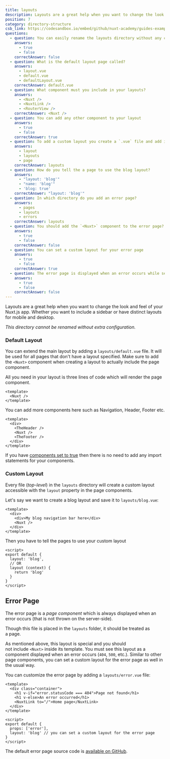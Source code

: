 ```yaml
---
title: layouts
description: Layouts are a great help when you want to change the look and feel of your Nuxt.js app. Whether you want to include a sidebar or have distinct layouts for mobile and desktop.
position: 7
category: directory-structure
csb_link: https://codesandbox.io/embed/github/nuxt-academy/guides-examples/tree/master/04_directory_structure/07_layouts?fontsize=14&hidenavigation=1&theme=dark
questions:
  - question: You can easily rename the layouts directory without any configuration
    answers:
      - true
      - false
    correctAnswer: false
  - question: What is the default layout page called?
    answers:
      - layout.vue
      - default.vue
      - defaultLayout.vue
    correctAnswer: default.vue
  - question: What component must you include in your layouts?
    answers:
      - <Nuxt />
      - <NuxtLink />
      - <RouterView />
    correctAnswer: <Nuxt />
  - question: You can add any other component to your layout
    answers:
      - true
      - false
    correctAnswer: true
  - question: To add a custom layout you create a `.vue` file and add it to what folder?
    answers:
      - layout
      - layouts
      - page
    correctAnswer: layouts
  - question: How do you tell the a page to use the blog layout?
    answers:
      - "layout: 'blog'"
      - "name: 'blog'"
      - 'blog: true'
    correctAnswer: "layout: 'blog'"
  - question: In which directory do you add an error page?
    answers:
      - pages
      - layouts
      - errors
    correctAnswer: layouts
  - question: You should add the `<Nuxt>` component to the error page?
    answers:
      - true
      - false
    correctAnswer: false
  - question: You can set a custom layout for your error page
    answers:
      - true
      - false
    correctAnswer: true
  - question: The error page is displayed when an error occurs while server side rendering?
    answers:
      - true
      - false
    correctAnswer: false
---
```


Layouts are a great help when you want to change the look and feel of your Nuxt.js app. Whether you want to include a sidebar or have distinct layouts for mobile and desktop.

<base-alert>

_This directory cannot be renamed without extra configuration._

</base-alert>

### Default Layout

You can extend the main layout by adding a `layouts/default.vue` file. It will be used for all pages that don't have a layout specified. Make sure to add the `<Nuxt>` component when creating a layout to actually include the page component.

All you need in your layout is three lines of code which will render the page component.

```html{}[layouts/default.vue]
<template>
  <Nuxt />
</template>
```

You can add more components here such as Navigation, Header, Footer etc.

```html{}[layouts/default.vue]
<template>
  <div>
    <TheHeader />
    <Nuxt />
    <TheFooter />
  </div>
</template>
```

<base-alert type="info">

If you have [components set to true](/docs/2.x/directory-structure/components) then there is no need to add any import statements for your components.

</base-alert>

### Custom Layout

Every file (_top-level_) in the `layouts` directory will create a custom layout accessible with the `layout` property in the page components.

Let's say we want to create a blog layout and save it to `layouts/blog.vue`:

```html{}[layouts/blog.vue]
<template>
  <div>
    <div>My blog navigation bar here</div>
    <Nuxt />
  </div>
</template>
```

Then you have to tell the pages to use your custom layout

```js{}[pages/posts.vue]
<script>
export default {
  layout: 'blog',
  // OR
  layout (context) {
    return 'blog'
  }
}
</script>
```

## Error Page

The error page is a *page component* which is always displayed when an error occurs (that is not thrown on the server-side).

<base-alert>

Though this file is placed in the `layouts` folder, it should be treated as a page.

</base-alert>

As mentioned above, this layout is special and you should not include `<Nuxt>` inside its template. You must see this layout as a component displayed when an error occurs (`404`, `500`, etc.). Similar to other page components, you can set a custom layout for the error page as well in the usual way.

You can customize the error page by adding a `layouts/error.vue` file:

```js{}[layouts/error.vue]
<template>
  <div class="container">
    <h1 v-if="error.statusCode === 404">Page not found</h1>
    <h1 v-else>An error occurred</h1>
    <NuxtLink to="/">Home page</NuxtLink>
  </div>
</template>

<script>
export default {
  props: ['error'],
  layout: 'blog' // you can set a custom layout for the error page
}
</script>
```

<base-alert type="info">

The default error page source code is [available on GitHub](https://github.com/nuxt/nuxt.js/blob/dev/packages/vue-app/template/components/nuxt-error.vue).

</base-alert>

<quiz :questions="questions"></quiz>
